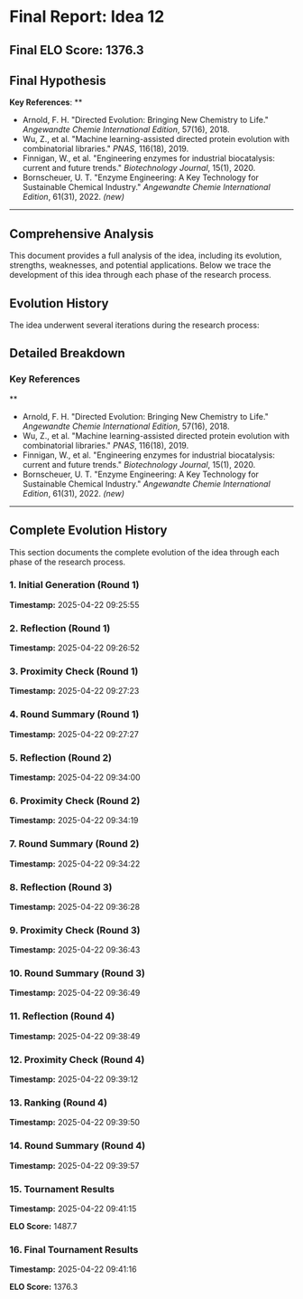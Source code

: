# Final Report: Idea 12

## Final ELO Score: 1376.3

## Final Hypothesis

**Key References**: **  
- Arnold, F. H. "Directed Evolution: Bringing New Chemistry to Life." *Angewandte Chemie International Edition*, 57(16), 2018.  
- Wu, Z., et al. "Machine learning-assisted directed protein evolution with combinatorial libraries." *PNAS*, 116(18), 2019.  
- Finnigan, W., et al. "Engineering enzymes for industrial biocatalysis: current and future trends." *Biotechnology Journal*, 15(1), 2020.  
- Bornscheuer, U. T. "Enzyme Engineering: A Key Technology for Sustainable Chemical Industry." *Angewandte Chemie International Edition*, 61(31), 2022. *(new)*

---

## Comprehensive Analysis

This document provides a full analysis of the idea, including its evolution, strengths, weaknesses, and potential applications. Below we trace the development of this idea through each phase of the research process.

## Evolution History

The idea underwent several iterations during the research process:

## Detailed Breakdown

### Key References

**  
- Arnold, F. H. "Directed Evolution: Bringing New Chemistry to Life." *Angewandte Chemie International Edition*, 57(16), 2018.  
- Wu, Z., et al. "Machine learning-assisted directed protein evolution with combinatorial libraries." *PNAS*, 116(18), 2019.  
- Finnigan, W., et al. "Engineering enzymes for industrial biocatalysis: current and future trends." *Biotechnology Journal*, 15(1), 2020.  
- Bornscheuer, U. T. "Enzyme Engineering: A Key Technology for Sustainable Chemical Industry." *Angewandte Chemie International Edition*, 61(31), 2022. *(new)*

---

## Complete Evolution History

This section documents the complete evolution of the idea through each phase of the research process.

### 1. Initial Generation (Round 1)
**Timestamp:** 2025-04-22 09:25:55



### 2. Reflection (Round 1)
**Timestamp:** 2025-04-22 09:26:52



### 3. Proximity Check (Round 1)
**Timestamp:** 2025-04-22 09:27:23



### 4. Round Summary (Round 1)
**Timestamp:** 2025-04-22 09:27:27



### 5. Reflection (Round 2)
**Timestamp:** 2025-04-22 09:34:00



### 6. Proximity Check (Round 2)
**Timestamp:** 2025-04-22 09:34:19



### 7. Round Summary (Round 2)
**Timestamp:** 2025-04-22 09:34:22



### 8. Reflection (Round 3)
**Timestamp:** 2025-04-22 09:36:28



### 9. Proximity Check (Round 3)
**Timestamp:** 2025-04-22 09:36:43



### 10. Round Summary (Round 3)
**Timestamp:** 2025-04-22 09:36:49



### 11. Reflection (Round 4)
**Timestamp:** 2025-04-22 09:38:49



### 12. Proximity Check (Round 4)
**Timestamp:** 2025-04-22 09:39:12



### 13. Ranking (Round 4)
**Timestamp:** 2025-04-22 09:39:50



### 14. Round Summary (Round 4)
**Timestamp:** 2025-04-22 09:39:57



### 15. Tournament Results
**Timestamp:** 2025-04-22 09:41:15

**ELO Score:** 1487.7



### 16. Final Tournament Results
**Timestamp:** 2025-04-22 09:41:16

**ELO Score:** 1376.3



